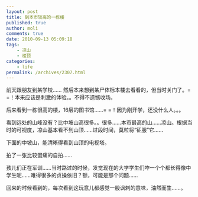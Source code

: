 ```yaml
---
layout: post
title: 到本市较高的一栋楼
published: true
author: moli
comments: true
date: 2010-09-13 05:09:18
tags:
    - 凉山
    - 楼顶
categories:
    - life
permalink: /archives/2307.html
---
```

前天跟朋友到某学校…… 然后本来想到某尸体标本楼去看看的，但当时关门了。= =！本来应该是刺激的体验。。不得不遗憾收场。

后来看到一栋很高的楼，16层的图书馆……= =！因为刚开学，还没什么人。。。

看到远处的山峰没有？比中坡山高很多。。很多……本市最高的山……凉山。根据当时的可视度，凉山基本看不到山顶……过段时间，莫粒将“征服”它……

[][1]

下面的中坡山，能清晰得看到山顶的电视塔。

[][2]

拍了一张比较蛋痛的自拍……

[][3]

孩儿们正在军训……当时路过的时候，发觉现在的大学学生们咋一个个都长得像中学生呢……难得很多的贞操依旧？额，可能是那个问题……

[][4]

[][5]

回来的时候看到的，每次看到这玩意儿都感觉一股讽刺的意味，油然而生……。

[][6]

 [1]: http://huoxr.com/wp-content/uploads/2010/09/100911A000-1.jpg
 [2]: http://huoxr.com/wp-content/uploads/2010/09/100911A003.jpg
 [3]: http://huoxr.com/wp-content/uploads/2010/09/100911A002.jpg
 [4]: http://huoxr.com/wp-content/uploads/2010/09/100911A004.jpg
 [5]: http://huoxr.com/wp-content/uploads/2010/09/100911A008.jpg
 [6]: http://huoxr.com/wp-content/uploads/2010/09/100911A010.jpg